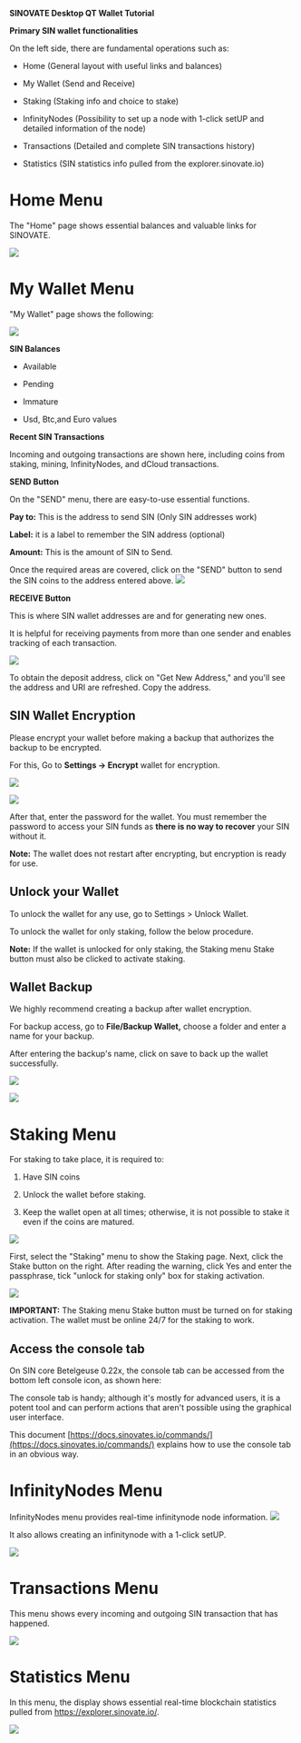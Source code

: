 **SINOVATE Desktop QT Wallet Tutorial**


**Primary SIN wallet functionalities**

On the left side, there are fundamental operations such as:

-   Home (General layout with useful links and balances)
 
-   My Wallet (Send and Receive)
    
-   Staking (Staking info and choice to stake)
    
-   InfinityNodes (Possibility to set up a node with 1-click setUP and detailed information of the node)
    
-   Transactions (Detailed and complete SIN transactions history)
    
-   Statistics (SIN statistics info pulled from the explorer.sinovate.io)
 
# Home Menu
   
The "Home" page shows essential balances and valuable links for SINOVATE.

![](assets/img/qtwallet/home.png)

  

  # My Wallet Menu
    

"My Wallet" page shows the following:

![](assets/img/qtwallet/mywallet.png)

  

**SIN Balances** 

-   Available
    
-   Pending
    
-   Immature
    
-   Usd, Btc,and Euro values

    

  

**Recent SIN Transactions**

Incoming and outgoing transactions are shown here, including coins from staking, mining, InfinityNodes, and dCloud transactions.

  




 **SEND Button**

On the "SEND" menu, there are easy-to-use essential functions. 

**Pay to:** This is the address to send SIN (Only SIN addresses work)

**Label:** it is a label to remember the SIN address (optional)

**Amount:** This is the amount of SIN to Send.

Once the required areas are covered, click on the "SEND" button to send the SIN coins to the address entered above.
![](assets/img/qtwallet/sencoins.png)
  

**RECEIVE Button**

This is where SIN wallet addresses are and for generating new ones.

It is helpful for receiving payments from more than one sender and enables tracking of each transaction.

![](assets/img/qtwallet/receive.png)

To obtain the deposit address, click on "Get New Address," and you'll see the address and URI are refreshed. Copy the address.

  

## SIN Wallet Encryption

Please encrypt your wallet before making a backup that authorizes the backup to be encrypted.

For this, Go to **Settings -> Encrypt** wallet for encryption.

![](assets/img/qtwallet/encryptwallet1.png)

![](assets/img/qtwallet/encryptwallet2.png)
  

After that, enter the password for the wallet. You must remember the password to access your SIN funds as **there is no way to recover** your SIN without it.

  

**Note:** The wallet does not restart after encrypting, but encryption is ready for use.

## Unlock your Wallet

To unlock the wallet for any use, go to Settings > Unlock Wallet.

To unlock the wallet for only staking, follow the below procedure.

**Note:** If the wallet is unlocked for only staking, the Staking menu Stake button must also be clicked to activate staking.

  

## Wallet Backup

We highly recommend creating a backup after wallet encryption.

  

For backup access, go to **File/Backup Wallet,** choose a folder and enter a name for your backup.

After entering the backup's name, click on save to back up the wallet successfully.

![](assets/img/qtwallet/backupwallet1.png) 

![](assets/img/qtwallet/backupwallet2.png) 


 

  # Staking Menu
    

For staking to take place, it is required to:

1.  Have SIN coins
    
2.  Unlock the wallet before staking.
    
3.  Keep the wallet open at all times; otherwise, it is not possible to stake it even if the coins are matured.
    
![](assets/img/qtwallet/staking.png)
  

First, select the "Staking" menu to show the Staking page. Next, click the Stake button on the right. After reading the warning, click Yes and enter the passphrase, tick "unlock for staking only" box for staking activation.

 ![](assets/img/qtwallet/warningstaking.png)

**IMPORTANT:** The Staking menu Stake button must be turned on for staking activation. The wallet must be online 24/7 for the staking to work.

  
  

## Access the console tab

On SIN core Betelgeuse 0.22x, the console tab can be accessed from the bottom left console icon, as shown here:

  
  

The console tab is handy; although it's mostly for advanced users, it is a potent tool and can perform actions that aren't possible using the graphical user interface.

This document [https://docs.sinovates.io/commands/](https://docs.sinovates.io/commands/) explains how to use the console tab in an obvious way.

  
  

  # InfinityNodes Menu

  InfinityNodes menu provides real-time infinitynode node information.
  ![](assets/img/qtwallet/infinitynodes.png)
  
  
  It also allows creating an infinitynode with a 1-click setUP.
  
  ![](assets/img/qtwallet/1clicksetup.png)
  
  

  # Transactions Menu

This menu shows every incoming and outgoing SIN transaction that has happened.

![](assets/img/qtwallet/transactions.png)

  

  # Statistics Menu

  In this menu, the display shows essential real-time blockchain statistics pulled from https://explorer.sinovate.io/.

![](assets/img/qtwallet/statistics.png)
